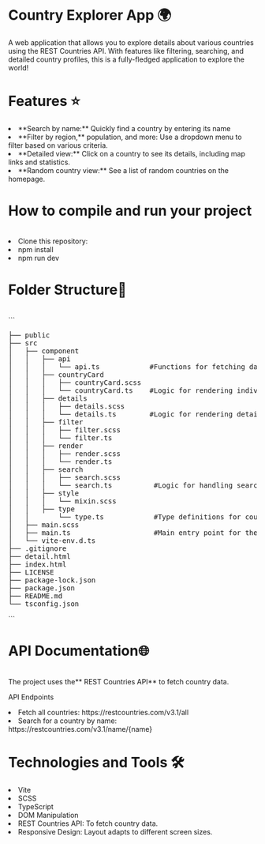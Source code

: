 # Country Explorer App 🌍<br>

A web application that allows you to explore details about various countries using the REST Countries API. 
With features like filtering, searching, and detailed country profiles, this is a fully-fledged application to explore the world!

<h1>Features ⭐</h1>
<li>**Search by name:** Quickly find a country by entering its name</li>
<li>**Filter by region,** population, and more: Use a dropdown menu to filter based on various criteria.</li>
<li>**Detailed view:** Click on a country to see its details, including map links and statistics.</li>
<li>**Random country view:** See a list of random countries on the homepage.</li>

<h1>How to compile and run your project</h1><br>
<li>Clone this repository:</li>
<li>npm install </li>
<li>npm run dev</li>
<h1>Folder Structure📂</h1><br>
```
<pre>
├── public
├── src
│   ├── component
│   │   ├── api
│   │   │   └── api.ts            #Functions for fetching data from the REST Countries API
│   │   ├── countryCard
│   │   │   ├── countryCard.scss
│   │   │   └── countryCard.ts    #Logic for rendering individual country cards
│   │   ├── details
│   │   │   ├── details.scss
│   │   │   └── details.ts        #Logic for rendering detailed country information
│   │   ├── filter
│   │   │   ├── filter.scss
│   │   │   └── filter.ts
│   │   ├── render
│   │   │   ├── render.scss
│   │   │   └── render.ts
│   │   ├── search
│   │   │   ├── search.scss
│   │   │   └── search.ts          #Logic for handling search queries
│   │   ├── style
│   │   │   └── mixin.scss
│   │   ├── type
│   │       └── type.ts            #Type definitions for country objects and API responses
│   ├── main.scss
│   ├── main.ts                    #Main entry point for the application
│   └── vite-env.d.ts
├── .gitignore
├── detail.html
├── index.html
├── LICENSE
├── package-lock.json
├── package.json
├── README.md
└── tsconfig.json
</pre>
```
<h1>API Documentation🌐 </h1><br>
The project uses the** REST Countries API** to fetch country data.
<p>API Endpoints</p>
<li>Fetch all countries: https://restcountries.com/v3.1/all</li>
<li>Search for a country by name: https://restcountries.com/v3.1/name/{name}</li>

<h1>Technologies and Tools 🛠️</h1>
<li>Vite</li>
<li>SCSS</li>
<li>TypeScript</li>
<li>DOM Manipulation</li>
<li>REST Countries API: To fetch country data.</li>
<li>Responsive Design: Layout adapts to different screen sizes.</li>



